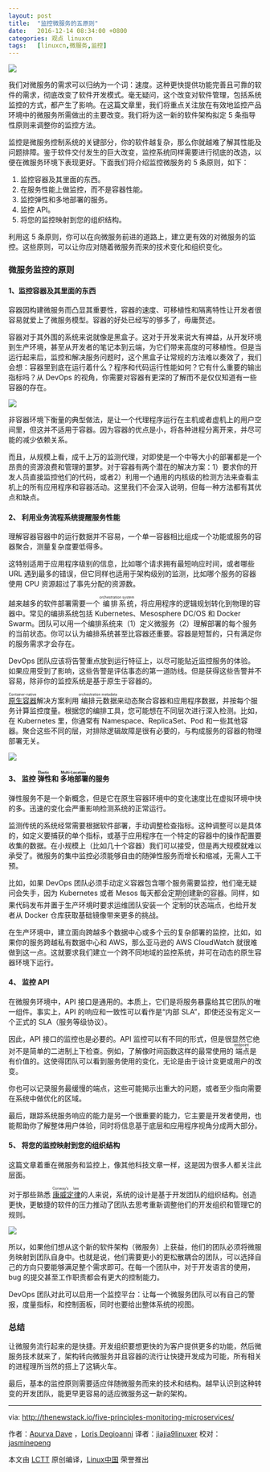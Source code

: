 ```yaml
---
layout: post
title:	"监控微服务的五原则"
date:	2016-12-14 08:34:00 +0800 
categories:	观点 linuxcn 
tags:	[linuxcn,微服务,监控]
---
```



![](/Asserts/Images//attachment/album/201612/13/213611u1bh6f0xbj0188jj.jpg)


我们对微服务的需求可以归纳为一个词：速度。这种更快提供功能完善且可靠的软件的需求，彻底改变了软件开发模式。毫无疑问，这个改变对软件管理，包括系统监控的方式，都产生了影响。在这篇文章里，我们将重点关注放在有效地监控产品环境中的微服务所需做出的主要改变。我们将为这一新的软件架构拟定 5 条指导性原则来调整你的监控方法。


监控是微服务控制系统的关键部分，你的软件越复杂，那么你就越难了解其性能及问题排障。鉴于软件交付发生的巨大改变，监控系统同样需要进行彻底的改造，以便在微服务环境下表现更好。下面我们将介绍监控微服务的 5 条原则，如下：


1. 监控容器及其里面的东西。
2. 在服务性能上做监控，而不是容器性能。
3. 监控弹性和多地部署的服务。
4. 监控 API。
5. 将您的监控映射到您的组织结构。


利用这 5 条原则，你可以在向微服务前进的道路上，建立更有效的对微服务的监控。这些原则，可以让你应对随着微服务而来的技术变化和组织变化。


### 微服务监控的原则


#### 1、监控容器及其里面的东西


容器因构建微服务而凸显其重要性，容器的速度、可移植性和隔离特性让开发者很容易就爱上了微服务模型。容器的好处已经写的够多了，毋庸赘述。


容器对于其外围的系统来说就像是黑盒子。这对于开发来说大有裨益，从开发环境到生产环境，甚至从开发者的笔记本到云端，为它们带来高度的可移植性。但是当运行起来后，监控和解决服务问题时，这个黑盒子让常规的方法难以奏效了，我们会想：容器里到底在运行着什么？程序和代码运行性能如何？它有什么重要的输出指标吗？从 DevOps 的视角，你需要对容器有更深的了解而不是仅仅知道有一些容器的存在。


![](/Asserts/Images//attachment/album/201612/13/213612f0valz71evlfve81.jpg)


非容器环境下衡量的典型做法，是让一个代理程序运行在主机或者虚机上的用户空间里，但这并不适用于容器。因为容器的优点是小，将各种进程分离开来，并尽可能的减少依赖关系。


而且，从规模上看，成千上万的监测代理，对即使是一个中等大小的部署都是一个昂贵的资源浪费和管理的噩梦。对于容器有两个潜在的解决方案：1）要求你的开发人员直接监控他们的代码，或者2）利用一个通用的内核级的检测方法来查看主机上的所有应用程序和容器活动。这里我们不会深入说明，但每一种方法都有其优点和缺点。


#### 2、 利用业务流程系统提醒服务性能


理解容器容器中的运行数据并不容易，一个单一容器相比组成一个功能或服务的容器聚合，测量复杂度要低得多。


这特别适用于应用程序级别的信息，比如哪个请求拥有最短响应时间，或者哪些 URL 遇到最多的错误，但它同样也适用于架构级别的监测，比如哪个服务的容器使用 CPU 资源超过了事先分配的资源数。


越来越多的软件部署需要一个<ruby> 编排系统 <rt>  orchestration system </rt></ruby>，将应用程序的逻辑规划转化到物理的容器中。常见的编排系统包括 Kubernetes、Mesosphere DC/OS 和 Docker Swarm。团队可以用一个编排系统来（1）定义微服务（2）理解部署的每个服务的当前状态。你可以认为编排系统甚至比容器还重要。容器是短暂的，只有满足你的服务需求才会存在。


DevOps 团队应该将告警重点放到运行特征上，以尽可能贴近监控服务的体验。如果应用受到了影响，这些告警是评估事态的第一道防线。但是获得这些告警并不容易，除非你的监控系统是基于原生于容器的。


<ruby> <a href="https://techcrunch.com/2016/04/27/lets-define-container-native/">  原生容器 </a> <rt>  Container-native </rt></ruby>解决方案利用<ruby> 编排元数据 <rt>  orchestration metadata </rt></ruby>来动态聚合容器和应用程序数据，并按每个服务计算监控度量。根据您的编排工具，您可能想在不同层次进行深入检测。比如，在 Kubernetes 里，你通常有 Namespace、ReplicaSet、Pod 和一些其他容器。聚合这些不同的层，对排除逻辑故障是很有必要的，与构成服务的容器的物理部署无关。


![](/Asserts/Images//attachment/album/201612/13/213612y3shzl99kk9lozxx.jpg)


#### 3、 监控<ruby> 弹性 <rt>  Elastic </rt></ruby>和<ruby> 多地部署 <rt>  Multi-Location </rt></ruby>的服务


弹性服务不是一个新概念，但是它在原生容器环境中的变化速度比在虚拟环境中快的多。迅速的变化会严重影响检测系统的正常运行。


监测传统的系统经常需要根据软件部署，手动调整检查指标。这种调整可以是具体的，如定义要捕获的单个指标，或基于应用程序在一个特定的容器中的操作配置要收集的数据。在小规模上（比如几十个容器）我们可以接受，但是再大规模就难以承受了。微服务的集中监控必须能够自由的随弹性服务而增长和缩减，无需人工干预。


比如，如果 DevOps 团队必须手动定义容器包含哪个服务需要监控，他们毫无疑问会失手，因为 Kubernetes 或者 Mesos 每天都会定期创建新的容器。同样，如果代码发布并置于生产环境时要求运维团队安装一个<ruby> 定制的状态端点 <rt>  custom stats endpoint </rt></ruby>，也给开发者从 Docker 仓库获取基础镜像带来更多的挑战。


在生产环境中，建立面向跨越多个数据中心或多个云的复杂部署的监控，比如，如果你的服务跨越私有数据中心和 AWS，那么亚马逊的 AWS CloudWatch 就很难做到这一点。这就要求我们建立一个跨不同地域的监控系统，并可在动态的原生容器环境下运行。


#### 4、 监控 API


在微服务环境中，API 接口是通用的。本质上，它们是将服务暴露给其它团队的唯一组件。事实上，API 的响应和一致性可以看作是“内部 SLA”，即使还没有定义一个正式的 SLA（服务等级协议）。


因此，API 接口的监控也是必要的。API 监控可以有不同的形式，但是很显然它绝对不是简单的二进制上下检查。例如，了解像时间函数这样的最常使用的<ruby> 端点 <rt>  endpoint </rt></ruby>是有价值的。这使得团队可以看到服务使用的变化，无论是由于设计变更或用户的改变。


你也可以记录服务最缓慢的端点，这些可能揭示出重大的问题，或者至少指向需要在系统中做优化的区域。


最后，跟踪系统服务响应的能力是另一个很重要的能力，它主要是开发者使用，也能帮助你了解整体用户体验，同时将信息基于底层和应用程序视角分成两大部分。


#### 5、 将您的监控映射到您的组织结构


这篇文章着重在微服务和监控上，像其他科技文章一样，这是因为很多人都关注此层面。


对于那些熟悉<ruby> <a href="https://en.wikipedia.org/wiki/Conway%27s_law">  康威定律 </a> <rt>  Conway’s law </rt></ruby>的人来说，系统的设计是基于开发团队的组织结构。创造更快，更敏捷的软件的压力推动了团队去思考重新调整他们的开发组织和管理它的规则。


![](/Asserts/Images//attachment/album/201612/13/213613hr4t2l920r19u9t6.jpg)


所以，如果他们想从这个新的软件架构（微服务）上获益，他们的团队必须将微服务映射到团队自身中。也就是说，他们需要更小的更松散耦合的团队，可以选择自己的方向只要能够满足整个需求即可。在每一个团队中，对于开发语言的使用，bug 的提交甚至工作职责都会有更大的控制能力。


DevOps 团队对此可以启用一个监控平台：让每一个微服务团队可以有自己的警报，度量指标，和控制面板，同时也要给出整体系统的视图。


### 总结


让微服务流行起来的是快捷。开发组织要想更快的为客户提供更多的功能，然后微服务技术就来了，架构转向微服务并且容器的流行让快捷开发成为可能，所有相关的进程理所当然的搭上了这辆火车。


最后，基本的监控原则需要适应伴随微服务而来的技术和结构。越早认识到这种转变的开发团队，能更早更容易的适应微服务这一新的架构。




---


via: <http://thenewstack.io/five-principles-monitoring-microservices/>


作者：[Apurva Dave](http://thenewstack.io/author/apurvadave/) ，[Loris Degioanni](http://thenewstack.io/author/lorisdegioanni/) 译者：[jiajia9linuxer](https://github.com/jiajia9linuxer) 校对：[jasminepeng](https://github.com/jasminepeng)


本文由 [LCTT](https://github.com/LCTT/TranslateProject) 原创编译，[Linux中国](https://linux.cn/) 荣誉推出
